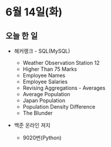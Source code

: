 # 6월 14일(화)

## 오늘 한 일

* 해커랭크 - SQL(MySQL)
  * Weather Observation Station 12
  * Higher Than 75 Marks
  * Employee Names
  * Employee Salaries
  * Revising Aggregations - Averages
  * Average Population
  * Japan Population
  * Population Density Difference
  * The Blunder

* 백준 온라인 져지
  * 9020번(Python)
